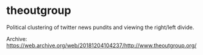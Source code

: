 # theoutgroup
Political clustering of twitter news pundits and viewing the right/left divide.

Archive:
https://web.archive.org/web/20181204104237/http://www.theoutgroup.org/
